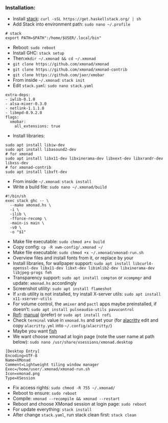 ### Installation:
* Install [stack](https://github.com/commercialhaskell/stack): ```curl -sSL https://get.haskellstack.org/ | sh```
* Add Stack into environment path: ```sudo nano ~/.profile```
```
# stack
export PATH=$PATH":/home/$USER/.local/bin"
```
* Reboot: ```sudo reboot```
* Install GHC: ```stack setup```
* Then:```mkdir ~/.xmonad && cd ~/.xmonad```
* ```git clone https://github.com/xmonad/xmonad```
* ```git clone https://github.com/xmonad/xmonad-contrib```
* ```git clone https://github.com/jaor/xmobar```
* From inside ```~/.xmonad```: ```stack init```
* Edit ```stack.yaml```: ```sudo nano stack.yaml```
```
extra-deps:
- iwlib-0.1.0
- alsa-mixer-0.3.0
- netlink-1.1.1.0
- libmpd-0.9.2.0
flags:
  xmobar:
    all_extensions: true
```
* Install libraries:
```
sudo apt install libiw-dev
sudo apt install libasound2-dev
# for xmonad
sudo apt install libx11-dev libxinerama-dev libxext-dev libxrandr-dev libxss-dev
# for xmonad-contrib
sudo apt install libxft-dev

```
* From inside ```~/.xmonad```: ```stack install```
* Write a build file: ```sudo nano ~/.xmonad/build```
```
#!/bin/sh
exec stack ghc -- \
  --make xmonad.hs \
  -i \
  -ilib \
  -fforce-recomp \
  -main-is main \
  -v0 \
  -o "$1"
```
* Make file executable: ```sudo chmod a+x build```
* Copy config: ```cp -R xwm-config/.xmonad ~/```
* Make file executable: ```sudo chmod +x ~/.xmonad/xmonad-run.sh```
* Overview files and install fonts from it, or replace by your
* Install libraries, for wallpaper support: ```sudo apt install libcurl4-openssl-dev libx11-dev libxt-dev libimlib2-dev libxinerama-dev libjpeg-progs feh```
* Transparency support: ```sudo apt install compton``` or ```xcompmgr``` and update: ```xmonad.hs``` accordingly
* Screenshot utility: ```sudo apt install flameshot```
* If ```xrdb``` utility is not installed, try install X-server utils: ```sudo apt install x11-xserver-utils```
* For volume control, the ```amixer``` and ```pactl``` apps maybe preinstalled, if doesn’t: ```sudo apt install pulseaudio-utils pavucontrol```
* [Rofi](https://github.com/davatorium/rofi): [manual](https://github.com/davatorium/rofi/blob/next/INSTALL.md) (prefer) or ```sudo apt install rofi```
* Check ```terminal``` value in ```xmonad.hs``` and set your (for [alacritty](https://github.com/jwilm/alacritty) edit and copy ```alacritty.yml``` into ```~/.config/alacritty/```)
* Maybe you want [fish](https://github.com/fish-shell/fish-shell)
* We want choose xmonad at login page (note the user name at path below): ```sudo nano /usr/share/xsessions/xmonad.desktop```
```
[Desktop Entry]
Encoding=UTF-8
Name=XMonad
Comment=Lightweight tiling window manager
Exec=/home/user/.xmonad/xmonad-run.sh
Icon=xmonad.png
Type=XSession
```
* Fix access rights: ```sudo chmod -R 755 ~/.xmonad/```
* Reboot to ensure: ```sudo reboot```
* Compile: ```xmonad --recompile && xmonad --restart```
* Reboot and choose XMonad session at login page: ```sudo reboot```
* For update everything: ```stack install```
* After change ```stack.yaml```, run stack clean first: ```stack clean```
